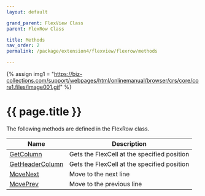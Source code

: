 ```yaml
---
layout: default

grand_parent: FlexView Class
parent: FlexRow Class

title: Methods
nav_order: 2
permalink: /package/extension4/flexview/flexrow/methods

---
```

{% assign img1 = "https://biz-collections.com/support/webpages/html/onlinemanual/browser/crs/core/core1.files/image001.gif" %}


# {{ page.title }}

The following methods are defined in the FlexRow class.

|Name       |  Description |
|----------	|---------------|
|[GetColumn](/package/extension4/flexview/flexrow/methods/getcolumn) | Gets the FlexCell at the specified position |
|[GetHeaderColumn](/package/extension4/flexview/flexrow/methods/getheadercolumn) |Gets the FlexCell at the specified position |
|[MoveNext](/package/extension4/flexview/flexrow/methods/movenext) |Move to the next line  |
|[MovePrev](/package/extension4/flexview/flexrow/methods/moveprev) | Move to the previous line |
 